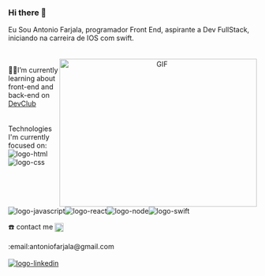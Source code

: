 ### Hi there 👋

Eu Sou Antonio Farjala, programador Front End, aspirante a Dev FullStack, iniciando na carreira de IOS com swift.
<br>
<br>
<br>
<a target="_blank" align="center">
   <img align="right" top="500" height="300" width="400" alt="GIF" src="https://raw.githubusercontent.com/abhisheknaiidu/abhisheknaiidu/master/code.gif"/>
</a>

:man_technologist:I’m currently learning about front-end and back-end on <a href="https://plataforma.devclub.com.br/area/vitrine" target="blank">DevClub</a>
<br>
<br>
<br>
Technologies I'm currently focused on:
<img src="https://img.shields.io/badge/HTML5-E34F26?style=for-the-badge&logo=html5&logoColor=white" alt="logo-html"/><img src="https://img.shields.io/badge/CSS3-1572B6?style=for-the-badge&logo=css3&logoColor=white" alt="logo-css"/><img src="https://img.shields.io/badge/JavaScript-F7DF1E?style=for-the-badge&logo=javascript&logoColor=black" alt="logo-javascript"/><img src="https://img.shields.io/badge/React-20232A?style=for-the-badge&logo=react&logoColor=61DAFB" alt="logo-react"/><img src="https://img.shields.io/badge/Node.js-43853D?style=for-the-badge&logo=node.js&logoColor=white" alt="logo-node"/><img src="https://img.shields.io/badge/Swift-FA7343?style=for-the-badge&logo=swift&logoColor=white" alt="logo-swift"/> 
<br>
<summary>☎️ contact me
        <a href="https://wa.me/+5577991988984" target="blank"><img align="center"
         src="https://img.shields.io/badge/whatsapp-4B7F1.svg?style=for-the-badge&logo=whatsapp&logoColor=white"
         alt="azzar" height="18"/></a></summary>
<br>
<summary> :email:antoniofarjala@gmail.com</summary>
<br>
<summary><a href="https://www.linkedin.com/in/antonio-farjala-b77856244" target="_blank"><img src="https://img.shields.io/badge/LinkedIn-0077B5?style=for-the-badge&logo=linkedin&logoColor=white" alt="logo-linkedin" /></a></summary>

